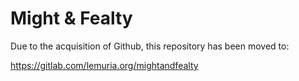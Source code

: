Might & Fealty
==============

Due to the acquisition of Github, this repository has been moved to:

https://gitlab.com/lemuria.org/mightandfealty
